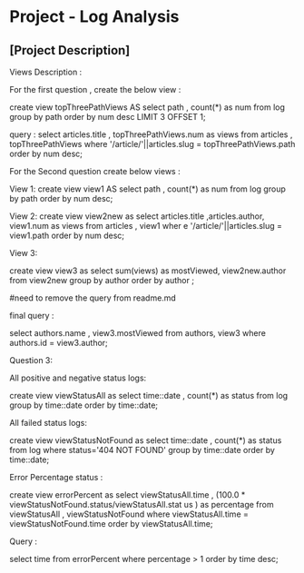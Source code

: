 # Project - Log Analysis


## [Project Description]

Views Description : 

For the first question , create the below view : 

create view topThreePathViews AS select path , count(*) as num from log group by path order by num desc LIMIT 3 OFFSET 1;

query : 
select articles.title , topThreePathViews.num as views from articles , topThreePathViews where '/article/'||articles.slug = topThreePathViews.path order by num desc;

For the Second question create below views : 



View 1:
create view view1 AS select path , count(*) as num from log group by path order by num desc;


View 2:
 create view view2new as select articles.title ,articles.author, view1.num as views from articles , view1 wher
e '/article/'||articles.slug = view1.path order by num desc;


View 3:

create view view3 as select sum(views) as mostViewed, view2new.author from view2new group by author order
by author ;

#need to remove the query from readme.md

final query :
    
select authors.name , view3.mostViewed from authors,
view3 where authors.id = view3.author;


Question 3: 

All positive and negative status logs: 

create view viewStatusAll as select time::date ,  count(*) as status from log group by time::date order by time::date;

All failed status logs: 

 create view viewStatusNotFound as select time::date ,  count(*) as status from log where status='404 NOT FOUND' group by time::date order by time::date;

Error Percentage status :

create view errorPercent as select viewStatusAll.time , (100.0 * viewStatusNotFound.status/viewStatusAll.stat
us ) as percentage from viewStatusAll , viewStatusNotFound where viewStatusAll.time = viewStatusNotFound.time order
by viewStatusAll.time;

Query :

select time from errorPercent where percentage > 1 order by time desc;


